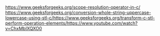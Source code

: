 https://www.geeksforgeeks.org/scope-resolution-operator-in-c/
​
https://www.geeksforgeeks.org/conversion-whole-string-uppercase-lowercase-using-stl-c/
​
https://www.geeksforgeeks.org/transform-c-stl-perform-operation-elements/
​
https://www.youtube.com/watch?v=ChxMbIXQXO0
​
​